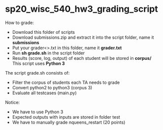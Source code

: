 # sp20_wisc_540_hw3_grading_script

How to grade:
- Download this folder of scripts
- Download submissions.zip and extract it into the script folder, name it **submissions**
- Put your grader<>.txt in this folder, name it **grader.txt**
- Run **sh grade.sh** in the script folder
- Results (score, log, output) of each student will be stored in **corpus/<studentid>**
This script uses **Python 3**
  
The script grade.sh consists of:
- Filter the corpus of students each TA needs to grade
- Convert python2 to python3 (corpus 3)
- Evaluate all testcases (main.py)

Notice:
- We have to use Python 3
- Expected outputs with inputs are stored in folder test
- We have to manually grade nqueens_restart (20 points)
